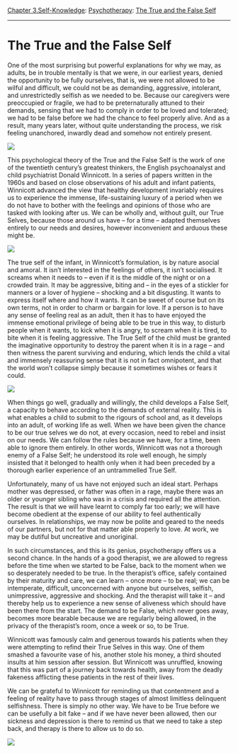 [Chapter 3.Self-Knowledge](https://www.theschooloflife.com/thebookoflife/category/self-knowledge/): [Psychotherapy](https://www.theschooloflife.com/thebookoflife/category/leisure/psychotherapy/): [The True and the False Self](https://www.theschooloflife.com/thebookoflife/the-true-and-the-false-self/)

* * *

# The True and the False Self

One of the most surprising but powerful explanations for why we may, as adults, be in trouble mentally is that we were, in our earliest years, denied the opportunity to be fully ourselves, that is, we were not allowed to be wilful and difficult, we could not be as demanding, aggressive, intolerant, and unrestrictedly selfish as we needed to be. Because our caregivers were preoccupied or fragile, we had to be preternaturally attuned to their demands, sensing that we had to comply in order to be loved and tolerated; we had to be false before we had the chance to feel properly alive. And as a result, many years later, without quite understanding the process, we risk feeling unanchored, inwardly dead and somehow not entirely present.

![](https://www.theschooloflife.com/thebookoflife/wp-content/uploads/2018/01/image001-1.jpg)

This psychological theory of the True and the False Self is the work of one of the twentieth century’s greatest thinkers, the English psychoanalyst and child psychiatrist Donald Winnicott. In a series of papers written in the 1960s and based on close observations of his adult and infant patients, Winnicott advanced the view that healthy development invariably requires us to experience the immense, life-sustaining luxury of a period when we do not have to bother with the feelings and opinions of those who are tasked with looking after us. We can be wholly and, without guilt, our True Selves, because those around us have – for a time – adapted themselves entirely to our needs and desires, however inconvenient and arduous these might be.

![](https://i.pinimg.com/736x/74/13/5e/74135e8f61ace78aef7791774b6fc532--so-cute-cute-kids.jpg)

The true self of the infant, in Winnicott’s formulation, is by nature asocial and amoral. It isn’t interested in the feelings of others, it isn’t socialised. It screams when it needs to – even if it is the middle of the night or on a crowded train. It may be aggressive, biting and – in the eyes of a stickler for manners or a lover of hygiene – shocking and a bit disgusting. It wants to express itself where and how it wants. It can be sweet of course but on its own terms, not in order to charm or bargain for love. If a person is to have any sense of feeling real as an adult, then it has to have enjoyed the immense emotional privilege of being able to be true in this way, to disturb people when it wants, to kick when it is angry, to scream when it is tired, to bite when it is feeling aggressive. The True Self of the child must be granted the imaginative opportunity to destroy the parent when it is in a rage – and then witness the parent surviving and enduring, which lends the child a vital and immensely reassuring sense that it is not in fact omnipotent, and that the world won’t collapse simply because it sometimes wishes or fears it could.

![](http://thephilosophersmail.com/wp-content/uploads/2014/08/donald-winnicott.jpg)

When things go well, gradually and willingly, the child develops a False Self, a capacity to behave according to the demands of external reality. This is what enables a child to submit to the rigours of school and, as it develops into an adult, of working life as well. When we have been given the chance to be our true selves we do not, at every occasion, need to rebel and insist on our needs. We can follow the rules because we have, for a time, been able to ignore them entirely. In other words, Winnicott was not a thorough enemy of a False Self; he understood its role well enough, he simply insisted that it belonged to health only when it had been preceded by a thorough earlier experience of an untrammelled True Self.

Unfortunately, many of us have not enjoyed such an ideal start. Perhaps mother was depressed, or father was often in a rage, maybe there was an older or younger sibling who was in a crisis and required all the attention. The result is that we will have learnt to comply far too early; we will have become obedient at the expense of our ability to feel authentically ourselves. In relationships, we may now be polite and geared to the needs of our partners, but not for that matter able properly to love. At work, we may be dutiful but uncreative and unoriginal.

In such circumstances, and this is its genius, psychotherapy offers us a second chance. In the hands of a good therapist, we are allowed to regress before the time when we started to be False, back to the moment when we so desperately needed to be true. In the therapist’s office, safely contained by their maturity and care, we can learn – once more – to be real; we can be intemperate, difficult, unconcerned with anyone but ourselves, selfish, unimpressive, aggressive and shocking. And the therapist will take it – and thereby help us to experience a new sense of aliveness which should have been there from the start. The demand to be False, which never goes away, becomes more bearable because we are regularly being allowed, in the privacy of the therapist’s room, once a week or so, to be True.

Winnicott was famously calm and generous towards his patients when they were attempting to refind their True Selves in this way. One of them smashed a favourite vase of his, another stole his money, a third shouted insults at him session after session. But Winnicott was unruffled, knowing that this was part of a journey back towards health, away from the deadly fakeness afflicting these patients in the rest of their lives.

We can be grateful to Winnicott for reminding us that contentment and a feeling of reality have to pass through stages of almost limitless delinquent selfishness. There is simply no other way. We have to be True before we can be usefully a bit fake – and if we have never been allowed, then our sickness and depression is there to remind us that we need to take a step back, and therapy is there to allow us to do so.&nbsp;

[![](https://img.youtube.com/vi/A02Ucd6monY/0.jpg)](https://www.youtube.com/embed/A02Ucd6monY '')
